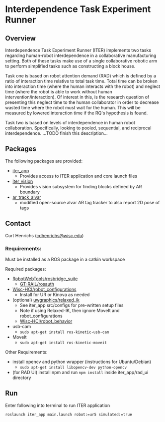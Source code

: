 # Interdependence Task Experiment Runner

##  Overview
Interdependence Task Experiment Runner (ITER) implements two tasks regarding
human-robot interdependence in a collaborative manufacturing setting. Both of
these tasks make use of a single collaborative robotic arm to perform simplified
tasks such as constructing a block house.

Task one is based on robot attention demand (RAD) which is defined by a ratio
of interaction time relative to total task time. Total time can be broken into
interaction time (where the human interacts with the robot) and neglect time
(where the robot is able to work without human intervention/interaction). Of
interest in this, is the research question of presenting this neglect time to
the human collaborator in order to decrease wasted time where the robot must wait
for the human. This will be measured by lowered interaction time if the RQ's
hypothesis is found.

Task two is based on levels of interdependence in human robot collaboration.
Specifically, looking to pooled, sequential, and reciprocal interdependence.
...TODO finish this description...

## Packages
The following packages are provided:
- [iter_app](./iter_app/README.md)
  - Provides access to ITER application and core launch files
- [iter_vision](./iter_vision/README.md)
  - Provides vision subsystem for finding blocks defined by AR boundary
- [ar_track_alvar](./ar_track_alvar/README.md)
  - modified open-source alvar AR tag tracker to also report 2D pose of tags

## Contact
Curt Henrichs (cdhenrichs@wisc.edu)

### Requirements:
Must be installed as a ROS package in a catkin workspace

Required packages:
- [RobotWebTools/rosbridge_suite](https://github.com/RobotWebTools/rosbridge_suite)
  - [GT-RAIL/rosauth](https://github.com/GT-RAIL/rosauth)
- [Wisc-HCI/robot_configurations](https://github.com/Wisc-HCI/robot_configurations)
  - Install for UR or Kinova as needed
- (optional) [uwgraphics/relaxed_ik](https://github.com/uwgraphics/relaxed_ik)
  - See iter_app src/configs for pre-written setup files
  - Note if using Relaxed-IK, then ignore MoveIt and robot_configurations
  - [Wisc-HCI/robot_behavior](https://github.com/Wisc-HCI/robot_behavior)
- usb-cam
  - `sudo apt-get install ros-kinetic-usb-cam`
- MoveIt
  - `sudo apt-get install ros-kinetic-moveit`

Other Requirements:
- install opencv and python wrapper (instructions for Ubuntu/Debian)
  - `sudo apt-get install libopencv-dev python-opencv`
- (for RAD UI) install npm and run `npm install` inside iter_app/rad_ui directory

## Run
Enter following into terminal to run ITER application

```
roslaunch iter_app main.launch robot:=ur5 simulated:=true
```
